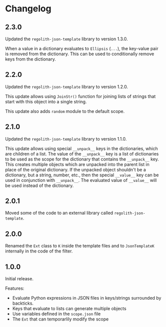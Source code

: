 # Changelog
## 2.3.0
Updated the `regolith-json-template` library to version 1.3.0.

When a value in a dictionary evaluates to `Ellipsis` (`...`), the key-value pair is removed from the dictionary. This can be used to conditionally remove keys from the dictionary.

## 2.2.0
Updated the `regolith-json-template` library to version 1.2.0.

This update allows using `JoinStr()` function for joining lists of strings that start with this object into a single string.

This update also adds `random` module to the default scope.

## 2.1.0
Updated the `regolith-json-template` library to version 1.1.0.

This update allows using special `__unpack__` keys in the dictionaries, which are children of a list. The value of the `__unpack__` key is a list of dictionaries to be used as the scope for the dictionary that contains the `__unpack__` key. This creates multiple objects which are unpacked into the parent list in place of the original dictionary. If the unpacked object shouldn't be a dictionary, but a string, number, etc., then the special `__value__` key can be used in conjunction with `__unpack__`. The evaluated value of `__value__` will be used instead of the dictionary.
## 2.0.1
Moved some of the code to an external library called `regolith-json-template`.
## 2.0.0
Renamed the `Ext` class to `K` inside the template files and to
`JsonTemplateK` internally in the code of the filter.

## 1.0.0
Initial release.

Features:
- Evaluate Python expressions in JSON files in keys/strings surrounded by backticks.
- Keys that evaluate to lists can generate multiple objects
- Use variables defined in the `scope.json` file
- The `Ext` that can temporarlily modify the scope

